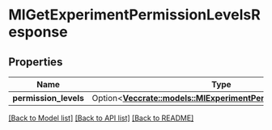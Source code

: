 # MlGetExperimentPermissionLevelsResponse

## Properties

Name | Type | Description | Notes
------------ | ------------- | ------------- | -------------
**permission_levels** | Option<[**Vec<crate::models::MlExperimentPermissionsDescription>**](MlExperimentPermissionsDescription.md)> |  | [optional]

[[Back to Model list]](../README.md#documentation-for-models) [[Back to API list]](../README.md#documentation-for-api-endpoints) [[Back to README]](../README.md)


